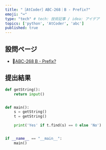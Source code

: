 ```yaml
---
title: "［AtCoder］ABC-268｜B - Prefix?"
emoji: "⌨️"
type: "tech" # tech: 技術記事 / idea: アイデア
topics: ['python', 'AtCoder', 'abc']
published: true
---
```


## 設問ページ

- 🔗[ABC-268 B - Prefix?](https://atcoder.jp/contests/abc268/tasks/abc268_b)

## 提出結果

```python
def getString():
    return input()


def main():
    s = getString()
    t = getString()

    print('Yes' if t.find(s) == 0 else 'No')


if __name__ == "__main__":
    main()

```
